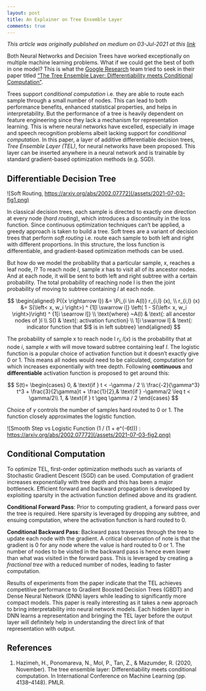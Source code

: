 ```yaml
---
layout: post
title: An Explainer on Tree Ensemble Layer
comments: true
---
```

*This article was originally published on medium on 03-Jul-2021 at this [link](https://medium.com/towards-data-science/an-explainer-on-tree-ensemble-layer-b7e445621a3f)*


Both Neural Networks and Decision Trees have worked exceptionally on multiple machine learning problems. What if we could get the best of both in one model? This is what the [Google Research](https://github.com/google-research/google-research) team tried to seek in their paper titled [“The Tree Ensemble Layer: Differentiability meets Conditional Computation”](https://arxiv.org/abs/2002.07772).

Trees support *conditional computation* i.e. they are able to route each sample through a small number of nodes. This can lead to both performance benefits, enhanced statistical properties, and helps in interpretability. But the performance of a tree is heavily dependent on feature engineering since they lack a mechanism for representation learning. This is where neural networks have excelled, especially in image and speech recognition problems albeit lacking support for *conditional computation*. In this paper, a layer of additive differentiable decision trees, *Tree Ensemble Layer (TEL)*, for neural networks have been proposed. This layer can be inserted anywhere in a neural network and is trainable by standard gradient-based optimization methods (e.g. SGD).

## Differentiable Decision Tree

![Soft Routing, https://arxiv.org/abs/2002.07772](/assets/2021-07-03-fig1.png)


In classical decision trees, each sample is directed to exactly one direction at every node (*hard routing*), which introduces a discontinuity in the loss function. Since continuous optimization techniques can’t be applied, a greedy approach is taken to build a tree. Soft trees are a variant of decision trees that perform *soft routing* i.e. route each sample to both left and right with different proportions. In this structure, the loss function is differentiable, and gradient-based optimization methods can be used.

But how do we model the probability that a particular sample, x, reaches a leaf node, l? To reach node $l$, sample $x$ has to visit all of its ancestor nodes. And at each node, it will be sent to both left and right subtree with a certain probability. The total probability of reaching node l is then the joint probability of moving to subtree containing $l$ at each node.

$$
\begin{aligned}
	P({x \rightarrow l}) &= \Pi_{i \in A(l)} r_{i,l} (x), \\
	r_{i,l} (x) &= S(\left< x, w_i \right>) ^ {1[l \swarrow i]} \left( 1 - S(\left< x, w_i \right>)\right) ^ {1[i \searrow l]} \\
	\text{where} ~A(l) & \text{: all ancestor nodes of }l \\
	S() & \text{: activation function} \\
	1[i \swarrow l] & \text{: indicator function that $l$ is in left subtree}
\end{aligned}
$$


The probability of sample x to reach node l
$r_i,l(x)$ is the probability that at node $i$, sample $x$ with will move toward subtree containing leaf $l$. The logistic function is a popular choice of activation function but it doesn’t exactly give 0 or 1. This means all nodes would need to be calculated, computation for which increases exponentially with tree depth. Following **continuous** and **differentiable** activation function is proposed to get around this:

$$
S(t)= 
\begin{cases}
    0, & \text{if } t < -\gamma / 2 \\
    \frac{-2}{\gamma^3} t^3 + \frac{3}{2\gamma}t + \frac{1}{2},& \text{if } -\gamma/2 \leq t < \gamma/2\\
    1, & \text{if } t \geq \gamma / 2
\end{cases}
$$

Choice of $\gamma$ controls the number of samples hard routed to 0 or 1. The function closely approximates the logistic function.

![Smooth Step vs Logistic Function (1 / (1 + e^(-6t))) : https://arxiv.org/abs/2002.07772](/assets/2021-07-03-fig2.png)

## Conditional Computation
To optimize TEL, first-order optimization methods such as variants of Stochastic Gradient Descent (SGD) can be used. Computation of gradient increases exponentially with tree depth and this has been a major bottleneck. Efficient forward and backward propagation is developed by exploiting sparsity in the activation function defined above and its gradient.

**Conditional Forward Pass**: Prior to computing gradient, a forward pass over the tree is required. Here sparsity is leveraged by dropping any subtree, and ensuing computation, where the activation function is hard routed to 0.

**Conditional Backward Pass**: Backward pass traverses through the tree to update each node with the gradient. A critical observation of note is that the gradient is 0 for any node where the value is hard routed to 0 or 1. The number of nodes to be visited in the backward pass is hence even lower than what was visited in the forward pass. This is leveraged by creating a *fractional tree* with a reduced number of nodes, leading to faster computation.

Results of experiments from the paper indicate that the TEL achieves competitive performance to Gradient Boosted Decision Trees (GBDT) and Dense Neural Network (DNN) layers while leading to significantly more compact models. This paper is really interesting as it takes a new approach to bring interpretability into neural network models. Each hidden layer in DNN learns a representation and bringing the TEL layer before the output layer will definitely help in understanding the direct link of that representation with output.

## References
1. Hazimeh, H., Ponomareva, N., Mol, P., Tan, Z., & Mazumder, R. (2020, November). The tree ensemble layer: Differentiability meets conditional computation. In International Conference on Machine Learning (pp. 4138–4148). PMLR.